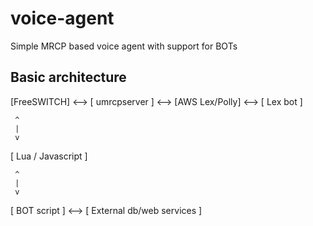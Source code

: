 # voice-agent
Simple MRCP based voice agent with support for BOTs

## Basic architecture

[FreeSWITCH] <--> [ umrcpserver ] <--> [AWS Lex/Polly] <--> [ Lex bot ]

     ^
     |
     v
[ Lua / Javascript ]

     ^
     |
     v
[ BOT script ] <--> [ External db/web services ]

